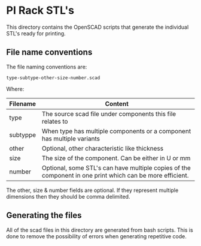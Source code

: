 # PI Rack STL's
This directory contains the OpenSCAD scripts that generate the individual STL's ready for printing.

## File name conventions
The file naming conventions are:

    type-subtype-other-size-number.scad

Where:

| Filename | Content |
| -------- | ------- |
| type | The source scad file under components this file relates to |
| subtyppe | When type has multiple components or a component has multiple variants |
| other | Optional, other characteristic like thickness |
| size | The size of the component. Can be either in U or mm |
| number | Optional, some STL's can have multiple copies of the component in one print which can be more efficient. |

The other, size & number fields are optional. If they represent multiple dimensions then they should be comma delimited.

## Generating the files

All of the scad files in this directory are generated from bash scripts.
This is done to remove the possibility of errors when generating repetitive code.
